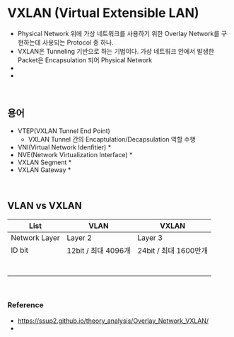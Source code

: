 # VXLAN (Virtual Extensible LAN)
* Physical Network 위에 가상 네트워크를 사용하기 위한 Overlay Network를 구현하는데 사용되는 Protocol 중 하나.
* VXLAN은 Tunneling 기반으로 하는 기법이다. 가상 네트워크 안에서 발생한 Packet은 Encapsulation 되어 Physical Network
* 
* 
</br>

## 용어
* VTEP(VXLAN Tunnel End Point)
    * VXLAN Tunnel 간의 Encaptulation/Decapsulation 역할 수행
* VNI(Virtual Network Idenfitier)
    * 
* NVE(Network Virtualization Interface)
    * 
* VXLAN Segment
    * 
* VXLAN Gateway
    * 
</br>


## VLAN vs VXLAN
| List          | VLAN                | VXLAN                 |
| ------------- | ------------------- | --------------------- |
| Network Layer | Layer 2             | Layer 3               |
| ID bit        | 12bit / 최대 4096개 | 24bit / 최대 1600만개 |
|               |                     |                       |
|               |                     |                       |
|               |                     |                       |
|               |                     |                       |
|               |                     |                       |
|               |                     |                       |
|               |                     |                       |
</br>

### Reference
* https://ssup2.github.io/theory_analysis/Overlay_Network_VXLAN/
* 